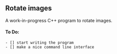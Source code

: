 ## Rotate images

A work-in-progress C++ program to rotate images.

#### To Do:
    - [] start writing the program
    - [] make a nice command line interface
